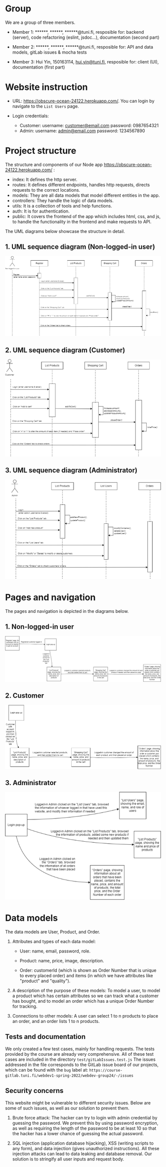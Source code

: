 # Group

We are a group of three members.

- Member 1:  ******, ******, ******@tuni.fi, resposible for: backend (server), code refactoring (eslint, jsdoc...), documentation (second part)

- Member 2:  ******, ******, ******@tuni.fi, resposible for: API and data models, gitLab issues & mocha tests

- Member 3:  Hui Yin, 150163114, hui.yin@tuni.fi, resposible for: client (UI), documentation (first part)

# Website instruction

- URL: <https://obscure-ocean-24122.herokuapp.com/>. You can login by navigate to the ```List Users``` page.

- Login credentials:

  * Customer:
        username: customer@email.com
        password: 0987654321
  * Admin:
        username: admin@email.com
        password: 1234567890

# Project structure

The structure and components of our Node app <https://obscure-ocean-24122.herokuapp.com/> :

- index: It defines the http server.
- routes: It defines different endpoints, handles http requests, directs requests to the correct locations.
- models: They are all data models that model different entities in the app.
- controllers: They handle the logic of data models.
- utils: It is a collection of tools and help functions.
- auth: It is for authentication.
- public: It covers the frontend of the app which includes html, css, and js, to handle the functionality in the frontend and make requests to API.

The UML diagrams below showcase the structure in detail.

## 1. UML sequence diagram (Non-logged-in user)

![](imagesInREADME/nonLoggedInUMLSequence.png)

## 2. UML sequence diagram (Customer)

![](imagesInREADME/customerUMLSequence.png)

## 3. UML sequence diagram (Administrator)

![](imagesInREADME/adminUMLSequence.png)

# Pages and navigation

The pages and navigation is depicted in the diagrams below.

## 1. Non-logged-in user

![](imagesInREADME/forNonLoggedIn.png)

## 2. Customer

![](imagesInREADME/forCustomer.png)

## 3. Administrator

![](imagesInREADME/forAdmin.png)

# Data models

The data models are User, Product, and Order.

1. Attributes and types of each data model:

    - User: name, email, password, role.

    - Product: name, price, image, description.

    - Order: customerId (which is shown as Order Number that is unique to every placed order) and items (in which we have attributes like "product" and "quality").

2. A description of the purpose of these models: To model a user, to model a product which has certain attributes so we can track what a customer has bought, and to model an order which has a unique Order Number for tracking.

3. Connections to other models: A user can select 1 to n products to place an order, and an order lists 1 to n products.

## Tests and documentation

We only created a few test cases, mainly for handling requests. The tests provided by the course are already very comprehensive. All of these test cases are included in the directory ```test/gitLabIssues.test.js```
The issues addressed in the file corresponds to the GitLab issue board of our projects, which can be found with the ```bug``` label at:
```https://course-gitlab.tuni.fi/webdev1-spring-2022/webdev-group24/-/issues```

## Security concerns

This website might be vulnerable to different security issues. Below are some of such issues, as well as our solution to prevent them.

1. Brute force attack: The hacker can try to login with admin credential by guessing the password. We prevent this by using password encryption, as well as requiring the length of the password to be at least 10 so that the hacker has a lower chance of guessing the actual password.

2. SQL injection (application database hijacking), XSS (writing scripts to any form), and data injection (gives unauthorized instructions). All these injection attacks can lead to data leaking and database removal. Our solution is to stringify all user inputs and request body.
